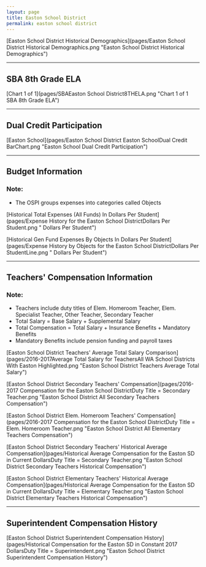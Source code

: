 ```yaml
---
layout: page
title: Easton School District
permalink: easton school district
---
```



[Easton School District Historical Demographics](pages/Easton School District Historical Demographics.png "Easton School District Historical Demographics")

___

## SBA 8th Grade ELA

[Chart 1 of 1](pages/SBAEaston School District8THELA.png "Chart 1 of 1 SBA 8th Grade ELA")


___

## Dual Credit Participation

[Easton School](pages/Easton School District Easton SchoolDual Credit BarChart.png "Easton School Dual Credit Participation")


___

## Budget Information
### Note:
- The OSPI groups expenses into categories called Objects

[Historical Total Expenses (All Funds) In Dollars Per Student](pages/Expense History for the Easton School DistrictDollars Per Student.png " Dollars Per Student")

[Historical Gen Fund Expenses By Objects In Dollars Per Student](pages/Expense History by Objects for the Easton School DistrictDollars Per StudentLine.png " Dollars Per Student")


___

## Teachers' Compensation Information
### Note:
- Teachers include duty titles of Elem. Homeroom Teacher, Elem. Specialist Teacher, Other Teacher, Secondary Teacher
- Total Salary = Base Salary + Supplemental Salary
- Total Compensation = Total Salary + Insurance Benefits + Mandatory Benefits
- Mandatory Benefits include pension funding and payroll taxes

[Easton School District Teachers' Average Total Salary Comparison](pages/2016-2017Average Total Salary for TeachersAll WA School Districts With Easton Highlighted.png "Easton School District Teachers Average Total Salary")

[Easton School District Secondary Teachers' Compensation](pages/2016-2017 Compensation for the Easton School DistrictDuty Title = Secondary Teacher.png "Easton School District All Secondary Teachers Compensation")

[Easton School District Elem. Homeroom Teachers' Compensation](pages/2016-2017 Compensation for the Easton School DistrictDuty Title = Elem. Homeroom Teacher.png "Easton School District All Elementary Teachers Compensation")

[Easton School District Secondary Teachers' Historical Average Compensation](pages/Historical Average Compensation for the Easton SD in Current DollarsDuty Title = Secondary Teacher.png "Easton School District Secondary Teachers Historical Compensation")

[Easton School District Elementary Teachers' Historical Average Compensation](pages/Historical Average Compensation for the Easton SD in Current DollarsDuty Title = Elementary Teacher.png "Easton School District Elementary Teachers Historical Compensation")


___

## Superintendent Compensation History

[Easton School District Superintendent Compensation History](pages/Historical Compensation for the Easton SD in Constant 2017 DollarsDuty Title = Superintendent.png "Easton School District Superintendent Compensation History")

